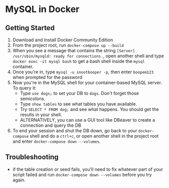 # MySQL in Docker

## Getting Started

1. Download and Install Docker Community Edition
2. From the project root, run `docker-compose up --build`
3. When you see a message that contains the string `[Server] /usr/sbin/mysqld: ready for connections.`, open another shell and type `docker exec -it mysql bash` to get a bash shell inside the `mysql` container.
4. Once you're in, type `mysql -u snootbooper -p`, then enter `boopem123` when prompted for the password
5. Now you're in the MySQL shell for your container-based MySQL server. To query it:
    - Type `use dogs;` to set your DB to `dogs`. Don't forget those semicolons.
    - Type `show tables` to see what tables you have available.
    - Try `SELECT * FROM dog;` and see what happens. You should get the results in your shell.
    - ALTERNATIVELY, you can use a GUI tool like DBeaver to create a connection and query the DB
6. To end your session and shut the DB down, go back to your `docker-compose` shell and do a `ctrl+c`, or open another shell in the project root and enter `docker-compose down --volumes`.

## Troubleshooting
- if the table creation or seed fails, you'll need to fix whatever part of your script failed and run `docker-compose down --volumes` before you try again.